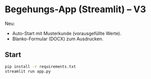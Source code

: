 # Begehungs-App (Streamlit) – V3

Neu:
- Auto-Start mit Musterkunde (vorausgefüllte Werte).
- Blanko-Formular (DOCX) zum Ausdrucken.

## Start
```bash
pip install -r requirements.txt
streamlit run app.py
```